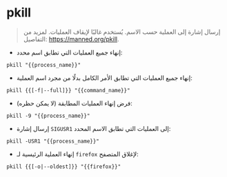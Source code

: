 # pkill

> إرسال إشارة إلى العملية حسب الاسم.
> يُستخدم غالبًا لإيقاف العمليات.
> لمزيد من التفاصيل: <https://manned.org/pkill>.

- إنهاء جميع العمليات التي تطابق اسم محدد:

`pkill "{{process_name}}"`

- إنهاء جميع العمليات التي تطابق الأمر الكامل بدلًا من مجرد اسم العملية:

`pkill {{[-f|--full]}} "{{command_name}}"`

- فرض إنهاء العمليات المطابقة (لا يمكن حظره):

`pkill -9 "{{process_name}}"`

- إرسال إشارة `SIGUSR1` إلى العمليات التي تطابق الاسم المحدد:

`pkill -USR1 "{{process_name}}"`

- إنهاء العملية الرئيسية لـ `firefox` لإغلاق المتصفح:

`pkill {{[-o|--oldest]}} "{{firefox}}"`
